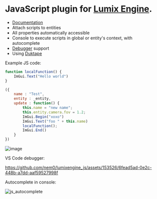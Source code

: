 # JavaScript plugin for [Lumix Engine](https://github.com/nem0/LumixEngine). 

* [Documentation](https://github.com/nem0/lumixengine_js/wiki)
* Attach scripts to entities
* All properties automatically accessible
* Console to execute scripts in global or entity's context, with autocomplete
* [Debugger](https://github.com/harold-b/vscode-duktape-debug) support
* Using [Duktape](https://github.com/svaarala/duktape)

Example JS code:

```js
function localFunction() {
	ImGui.Text("Hello world")
}

({
	name : "Test",
	entity : _entity,
	update : function() {
		this.name = "new name";
		this.entity.camera.fov = 1.2;
		ImGui.Begin("xoxo")
		ImGui.Text("foo " + this.name)
		localFunction();
		ImGui.End()
	}
})
```
![image](https://github.com/nem0/lumixengine_js/assets/153526/ad85998e-a028-4dcc-afe8-2e87f6c8a521)

VS Code debugger:

https://github.com/nem0/lumixengine_js/assets/153526/6fead5ad-0e2c-448b-a7dd-aaf59527998f

Autocomplete in console:

![js_autocomplete](https://github.com/nem0/lumixengine_js/assets/153526/5d13226f-f1e8-4ffd-9766-08c3deb862a1)

